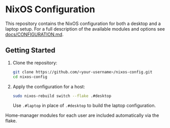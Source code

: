 # NixOS Configuration

This repository contains the NixOS configuration for both a desktop and a laptop setup. For a full description of the available modules and options see [docs/CONFIGURATION.md](docs/CONFIGURATION.md).

## Getting Started

1. Clone the repository:
   ```sh
   git clone https://github.com/<your-username>/nixos-config.git
   cd nixos-config
   ```

2. Apply the configuration for a host:
   ```sh
   sudo nixos-rebuild switch --flake .#desktop
   ```
   Use `.#laptop` in place of `.#desktop` to build the laptop configuration.

Home-manager modules for each user are included automatically via the flake.

